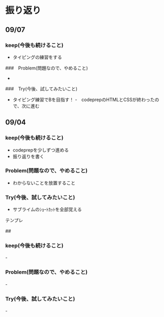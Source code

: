 # 振り返り

## 09/07

### keep(今後も続けること)

- タイピングの練習をする

###　Problem(問題なので、やめること)

-

###　Try(今後、試してみたいこと)

- タイピング練習でBを目指す！
-　codeprepのHTMLとCSSが終わったので、次に進む




## 09/04

### keep(今後も続けること)

- codeprepを少しずつ進める
- 振り返りを書く

### Problem(問題なので、やめること)

- わからないことを放置すること

### Try(今後、試してみたいこと)

- サブライムのｼｮｰﾄｶｯﾄを全部覚える



テンプレ


##　

### keep(今後も続けること)

-　

### Problem(問題なので、やめること)

-　

### Try(今後、試してみたいこと)

-　

